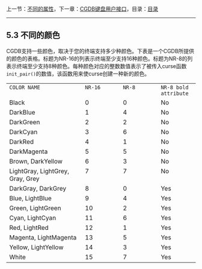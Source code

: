 上一节：[不同的属性](<5.2.md>)，下一章：[CGDB键盘用户接口](<6.0.md>)，目录：[目录](<contents.md>)

----------

5.3 不同的颜色
--------------

CGDB支持一些颜色，取决于您的终端支持多少种颜色。下表是一个CGDB所提供的颜色的表格。标题为NR-16的列表示终端至少支持16种颜色。标题为NR-8的列表示终端至少支持8种颜色。每种颜色对应的整数数值表示了被传入curse函数`init_pair()`的数值，该函数用来使curse创建一种新的颜色。

<table summary=""><tbody><tr align="left"><td valign="top" width="40%"><code>COLOR NAME</code>
</td><td valign="top" width="20%"><code>NR-16</code>
</td><td valign="top" width="20%"><code>NR-8</code>
</td><td valign="top" width="20%"><code>NR-8 bold attribute</code>
<br></td></tr><tr align="left"><td valign="top" width="40%">Black
</td><td valign="top" width="20%">0
</td><td valign="top" width="20%">0
</td><td valign="top" width="20%">No
<br></td></tr><tr align="left"><td valign="top" width="40%">DarkBlue
</td><td valign="top" width="20%">1
</td><td valign="top" width="20%">4
</td><td valign="top" width="20%">No
<br></td></tr><tr align="left"><td valign="top" width="40%">DarkGreen
</td><td valign="top" width="20%">2
</td><td valign="top" width="20%">2
</td><td valign="top" width="20%">No
<br></td></tr><tr align="left"><td valign="top" width="40%">DarkCyan
</td><td valign="top" width="20%">3
</td><td valign="top" width="20%">6
</td><td valign="top" width="20%">No
<br></td></tr><tr align="left"><td valign="top" width="40%">DarkRed
</td><td valign="top" width="20%">4
</td><td valign="top" width="20%">1
</td><td valign="top" width="20%">No
<br></td></tr><tr align="left"><td valign="top" width="40%">DarkMagenta
</td><td valign="top" width="20%">5
</td><td valign="top" width="20%">5
</td><td valign="top" width="20%">No
<br></td></tr><tr align="left"><td valign="top" width="40%">Brown, DarkYellow
</td><td valign="top" width="20%">6
</td><td valign="top" width="20%">3
</td><td valign="top" width="20%">No
<br></td></tr><tr align="left"><td valign="top" width="40%">LightGray, LightGrey, Gray, Grey
</td><td valign="top" width="20%">7
</td><td valign="top" width="20%">7
</td><td valign="top" width="20%">No
<br></td></tr><tr align="left"><td valign="top" width="40%">DarkGray, DarkGrey
</td><td valign="top" width="20%">8
</td><td valign="top" width="20%">0
</td><td valign="top" width="20%">Yes
<br></td></tr><tr align="left"><td valign="top" width="40%">Blue, LightBlue
</td><td valign="top" width="20%">9
</td><td valign="top" width="20%">4
</td><td valign="top" width="20%">Yes
<br></td></tr><tr align="left"><td valign="top" width="40%">Green, LightGreen
</td><td valign="top" width="20%">10
</td><td valign="top" width="20%">2
</td><td valign="top" width="20%">Yes
<br></td></tr><tr align="left"><td valign="top" width="40%">Cyan, LightCyan
</td><td valign="top" width="20%">11
</td><td valign="top" width="20%">6
</td><td valign="top" width="20%">Yes
<br></td></tr><tr align="left"><td valign="top" width="40%">Red, LightRed
</td><td valign="top" width="20%">12
</td><td valign="top" width="20%">1
</td><td valign="top" width="20%">Yes
<br></td></tr><tr align="left"><td valign="top" width="40%">Magenta, LightMagenta
</td><td valign="top" width="20%">13
</td><td valign="top" width="20%">5
</td><td valign="top" width="20%">Yes
<br></td></tr><tr align="left"><td valign="top" width="40%">Yellow, LightYellow
</td><td valign="top" width="20%">14
</td><td valign="top" width="20%">3
</td><td valign="top" width="20%">Yes
<br></td></tr><tr align="left"><td valign="top" width="40%">White
</td><td valign="top" width="20%">15
</td><td valign="top" width="20%">7
</td><td valign="top" width="20%">Yes
   <br></td></tr></tbody></table>
